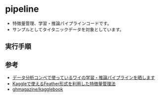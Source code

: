 # pipeline
- 特徴量管理、学習・推論パイプラインコードです。
- サンプルとしてタイタニックデータを対象としています。

## 実行手順

## 参考
- [データ分析コンペで使っているワイの学習・推論パイプラインを晒します](https://www.takapy.work/entry/2019/12/14/165119)
- [Kaggleで使えるFeather形式を利用した特徴量管理法](https://amalog.hateblo.jp/entry/kaggle-feature-management)
- [ghmagazine/kagglebook](https://github.com/ghmagazine/kagglebook)
